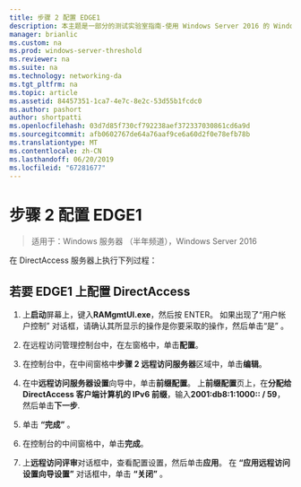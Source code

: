 ```yaml
---
title: 步骤 2 配置 EDGE1
description: 本主题是一部分的测试实验室指南-使用 Windows Server 2016 的 Windows NLB 的群集中演示 DirectAccess
manager: brianlic
ms.custom: na
ms.prod: windows-server-threshold
ms.reviewer: na
ms.suite: na
ms.technology: networking-da
ms.tgt_pltfrm: na
ms.topic: article
ms.assetid: 84457351-1ca7-4e7c-8e2c-53d55b1fcdc0
ms.author: pashort
author: shortpatti
ms.openlocfilehash: 03d7d85f730cf792238aef372337030861cd6a9d
ms.sourcegitcommit: afb0602767de64a76aaf9ce6a60d2f0e78efb78b
ms.translationtype: MT
ms.contentlocale: zh-CN
ms.lasthandoff: 06/20/2019
ms.locfileid: "67281677"
---
```

# <a name="step-2-configure-edge1"></a>步骤 2 配置 EDGE1

>适用于：Windows 服务器 （半年频道），Windows Server 2016

在 DirectAccess 服务器上执行下列过程：

## <a name="to-configure-directaccess-on-edge1"></a>若要 EDGE1 上配置 DirectAccess
  
1.  上**启动**屏幕上，键入**RAMgmtUI.exe**，然后按 ENTER。 如果出现了“用户帐户控制”  对话框，请确认其所显示的操作是你要采取的操作，然后单击“是”  。  
  
2.  在远程访问管理控制台中，在左窗格中，单击**配置**。  
  
3.  在控制台中，在中间窗格中**步骤 2 远程访问服务器**区域中，单击**编辑**。  
  
4.  在中**远程访问服务器设置**向导中，单击**前缀配置**。 上**前缀配置**页上，在**分配给 DirectAccess 客户端计算机的 IPv6 前缀**，输入**2001:db8:1:1000:: / 59**，然后单击**下一步**.  
  
5.  单击 **“完成”** 。  
  
6.  在控制台的中间窗格中，单击**完成**。  
  
7.  上**远程访问评审**对话框中，查看配置设置，然后单击**应用**。 在 **“应用远程访问设置向导设置”** 对话框中，单击 **“关闭”** 。
